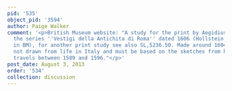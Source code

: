 ```yaml
---
pid: '535'
object_pid: '3594'
author: Paige Walker
comment: '<p>British Museum website: "A study for the print by Aegidius Sadeler from
  the series ''Vestigi della Antichita di Roma'' dated 1606 (Hollstein 151-201; wanting
  in BM), for another print study see also SL,5236.50. Made around 1604, they are
  not drawn from life in Italy and must be based on the sketches from his Italian
  travels between 1589 and 1596."</p>'
post_date: August 3, 2013
order: '534'
collection: discussion
---
```

